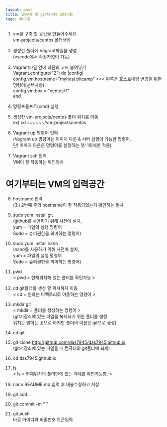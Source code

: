 ```yaml
---
layout: post
title: VM구축 및 git데이터 업데이트
tags: VM구축
---
```

1. vm을 구축 할 공간을 만들어주세요.<br>
vm-projects/centos 폴더생성

2. 생성한 폴더에 Vagrant파일을 생성<br>
(vscode에서 확장자없이 가능)

3. Vagrant파일 안에 하단의 코드 붙여넣기<br>
Vagrant.configure("2") do |config|<br>
config.vm.hostname="myhost.bitcamp"  <<< 왼쪽은 호스트네임 변경을 위한 명령어(선택사항)<br>
config.vm.box = "centos/7"<br>
end

4. 명령프롬프트(cmd) 실행

5. 생성한 vm-projects/centos 폴더 위치로 이동<br>
ex) cd ~~~~~~/vm-projects/centos

6. Vagrant up 명령어 입력<br>
(Vagrant up 명령어는 이미지 다운 & 서버 실행이 가능한 명령어,<br>
단! 이미지 다운은 명령어를 실행하는 첫! 1회에만 적용)

7. Vagrant ssh 입력<br>
VM이 잘 작동하는 확인절차

# 여기부터는 VM의 입력공간

8. hostname 입력<br>
(3.) 2번째 줄의 hostname이 잘 적용되었는지 확인하는 절차

9. sudo yum install git<br>(github를 사용하기 위해 사전에 설치,<br>
yum = 파일의 실행 명령어<br>
Sudo = 슈퍼권한을 의미하는 명령어)

10. sudo yum install nano<br>
(nano를 사용하기 위해 사전에 설치,<br>
yum = 파일의 실행 명령어<br>
Sudo = 슈퍼권한을 의미하는 명령어)

11. pwd<br>
< pwd = 현재위치해 있는 폴더를 확인가능 >

12. cd git폴더를 생성 할 위치까지 이동<br>
< cd = 원하는 디렉토리로 이동하는 명령어 >

13. mkdir git<br>
< mkdir = 폴더를 생성하는 명령어 ><br>
(git저장소에 있는 파일을 복제하기 위한 폴더를 생성<br>
위치는 원하는 곳으로 하지만 폴더의 이름은 git으로 생성)

14. cd git

15. git clone http://github.com/das7945/das7945.github.io<br>
(git저장소에 있는 파일을 내 컴퓨터의 git폴더에 복제) 

16. cd das7945.github.io

17. ls<br>
< ls = 현재위치의 폴더안에 있는 객체를 확인가능함. > 

18. nano README.md 입력 후 내용수정하고 저장

19. git add.

20. git commit -m " " 

21. git push<br>
바로 아이디와 비밀번호 토큰입력


